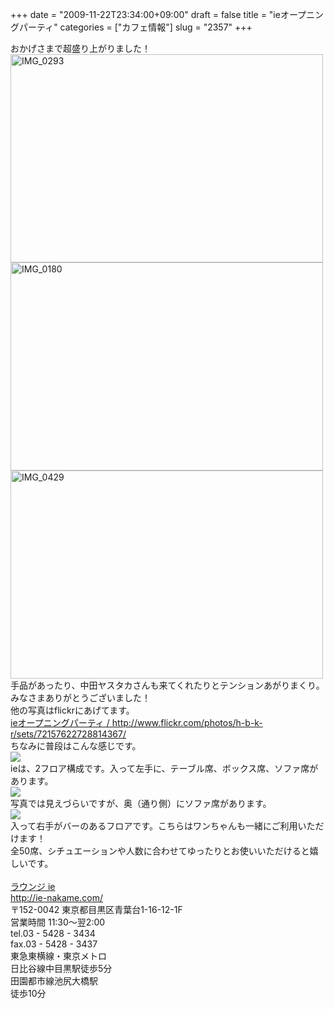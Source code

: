 +++
date = "2009-11-22T23:34:00+09:00"
draft = false
title = "ieオープニングパーティ"
categories = ["カフェ情報"]
slug = "2357"
+++

<p>おかげさまで超盛り上がりました！<br />
<a href="http://www.flickr.com/photos/h-b-k-r/4124026329/" title="IMG_0293 by hbkr, on Flickr"><img src="http://farm3.static.flickr.com/2560/4124026329_8114271e34.jpg" width="500" height="333" alt="IMG_0293" /></a><br />
<a href="http://www.flickr.com/photos/h-b-k-r/4124020671/" title="IMG_0180 by hbkr, on Flickr"><img src="http://farm3.static.flickr.com/2597/4124020671_d2144188c7.jpg" width="500" height="333" alt="IMG_0180" /></a><br />
<a href="http://www.flickr.com/photos/h-b-k-r/4124029473/" title="IMG_0429 by hbkr, on Flickr"><img src="http://farm3.static.flickr.com/2663/4124029473_eae9723ff3.jpg" width="500" height="333" alt="IMG_0429" /></a><br />
手品があったり、中田ヤスタカさんも来てくれたりとテンションあがりまくり。<br />
みなさまありがとうございました！<br />
他の写真はflickrにあげてます。<br />
<a href="http://www.flickr.com/photos/h-b-k-r/sets/72157622728814367/" target="_blank">ieオープニングパーティ / http://www.flickr.com/photos/h-b-k-r/sets/72157622728814367/</a><br />
ちなみに普段はこんな感じです。<br />
<img src="http://ie-nakame.img.jugem.jp/20091120_3372908.jpg"><br />
ieは、2フロア構成です。入って左手に、テーブル席、ボックス席、ソファ席があります。<br />
<img src="http://ie-nakame.img.jugem.jp/20091120_3372913.jpg"><br />
写真では見えづらいですが、奥（通り側）にソファ席があります。<br />
<img src="http://ie-nakame.img.jugem.jp/20091120_3372909.jpg"><br />
入って右手がバーのあるフロアです。こちらはワンちゃんも一緒にご利用いただけます！<br />
全50席、シチュエーションや人数に合わせてゆったりとお使いいただけると嬉しいです。<br />
<a href="http://ie-nakame.com/" target="_blank"><br />
ラウンジ ie<br />
http://ie-nakame.com/</a><br />
〒152-0042 東京都目黒区青葉台1-16-12-1F<br />
営業時間 11:30～翌2:00<br />
tel.03 - 5428 - 3434<br />
fax.03 - 5428 - 3437<br />
東急東横線・東京メトロ<br />
日比谷線中目黒駅徒歩5分<br />
田園都市線池尻大橋駅<br />
徒歩10分</p>
